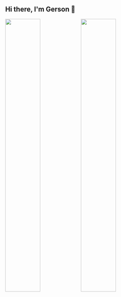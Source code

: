 ## Hi there, I'm Gerson 👋

<img align ="left"  width="47%" src="https://github-readme-stats.vercel.app/api?username=ed-averi&show_icons=true&theme=radical" />

<img align ="left" width ="47%" src="https://github-readme-stats.vercel.app/api/top-langs/?username=ed-averi&layout=compact " />
